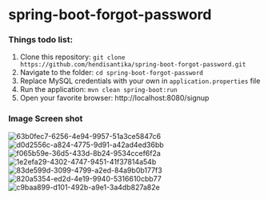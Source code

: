 # spring-boot-forgot-password

### Things todo list:

1. Clone this repository: `git clone https://github.com/hendisantika/spring-boot-forgot-password.git`
2. Navigate to the folder: `cd spring-boot-forgot-password`
3. Replace MySQL credentials with your own in `application.properties` file
4. Run the application: `mvn clean spring-boot:run`
5. Open your favorite browser: http://localhost:8080/signup

### Image Screen shot

![63b0fec7-6256-4e94-9957-51a3ce5847c6](https://user-images.githubusercontent.com/80630206/164523909-1f479991-9da1-4264-adac-d036a843db22.jpg)
![d0d2556c-a824-4775-9d91-a42ad4ed36bb](https://user-images.githubusercontent.com/80630206/164523950-643a8469-2a46-43fb-a860-ab0e24a56337.jpg)
![f065b59e-36d5-433d-8b24-9534ccef6f2a](https://user-images.githubusercontent.com/80630206/164524011-966bc566-e40e-4f53-a35f-ca3fa47685e6.jpg)
![1e2efa29-4302-4747-9451-41f37814a54b](https://user-images.githubusercontent.com/80630206/164524047-3bbd0673-9ed8-4411-bb08-dc3f4fef6e35.jpg)
![83de599d-3099-4799-a2ed-84a9b0b177f3](https://user-images.githubusercontent.com/80630206/164524072-260ff30e-148a-441f-822e-ab1312d3abb8.jpg)
![820a5354-ed2d-4e19-9940-5316610cbb77](https://user-images.githubusercontent.com/80630206/164524104-ce638193-a053-431d-88d7-eca021b3d1ec.jpg)
![c9baa899-d101-492b-a9e1-3a4db827a82e](https://user-images.githubusercontent.com/80630206/164524139-190970ff-cbd3-4bbc-8784-2b7a3379c525.jpg)

